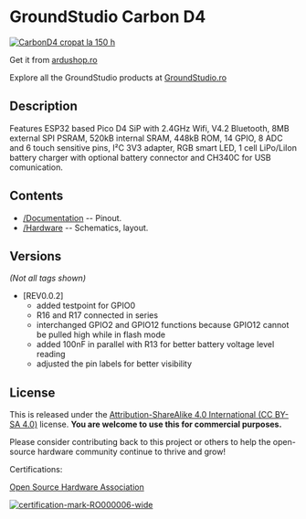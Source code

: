 GroundStudio Carbon D4
====================================
[![CarbonD4 cropat la 150 h](https://user-images.githubusercontent.com/77836107/186913201-d3a53bf6-74c6-4602-8ed7-4a210b5ebee5.png)](https://ardushop.ro/ro/home/2059-placa-de-dezvoltare-carbon-d4.html)

Get it from [ardushop.ro](https://ardushop.ro/ro/home/2059-placa-de-dezvoltare-carbon-d4.html)

Explore all the GroundStudio products at [GroundStudio.ro](https://groundstudio.ro/)

Description
-------------------
Features ESP32 based Pico D4 SiP with 2.4GHz Wifi, V4.2 Bluetooth, 8MB external SPI PSRAM, 520kB internal SRAM, 448kB ROM, 14 GPIO, 8 ADC and 6 touch sensitive pins, I²C 3V3 adapter, RGB smart LED, 1 cell LiPo/LiIon battery charger with optional battery connector and CH340C for USB comunication.

Contents
-------------------

* [/Documentation](https://github.com/GroundStudio/GroundStudio_Carbon_D4/tree/main/Documentation) -- Pinout.
* [/Hardware](https://github.com/GroundStudio/GroundStudio_Carbon_D4/tree/main/Hardware) -- Schematics, layout.

Versions
-------------------
*(Not all tags shown)*

* [REV0.0.2]
  * added testpoint for GPIO0
  * R16 and R17 connected in series
  * interchanged GPIO2 and GPIO12 functions because GPIO12 cannot be pulled high while in flash mode
  * added 100nF in parallel with R13 for better battery voltage level reading
  * adjusted the pin labels for better visibility

License
-------------------

This is released under the [Attribution-ShareAlike 4.0 International (CC BY-SA 4.0)](https://creativecommons.org/licenses/by-sa/4.0/) license. 
**You are welcome to use this for commercial purposes.**

Please consider contributing back to this project or others to help the open-source hardware community continue to thrive and grow! 

Certifications:

[Open Source Hardware Association](https://certification.oshwa.org/ro000006.html)   
   
[![certification-mark-RO000006-wide](https://github.com/GroundStudio/GroundStudio_Carbon_D4/assets/77836107/43d26866-214f-4a7a-a54f-4c3d97f0ddde)
](https://certification.oshwa.org/ro000006.html)


